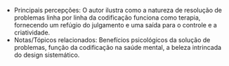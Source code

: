 
- Principais percepções: O autor ilustra como a natureza de resolução de problemas linha por linha da codificação funciona como terapia, fornecendo um refúgio do julgamento e uma saída para o controle e a criatividade.
- Notas/Tópicos relacionados: Benefícios psicológicos da solução de problemas, função da codificação na saúde mental, a beleza intrincada do design sistemático.
